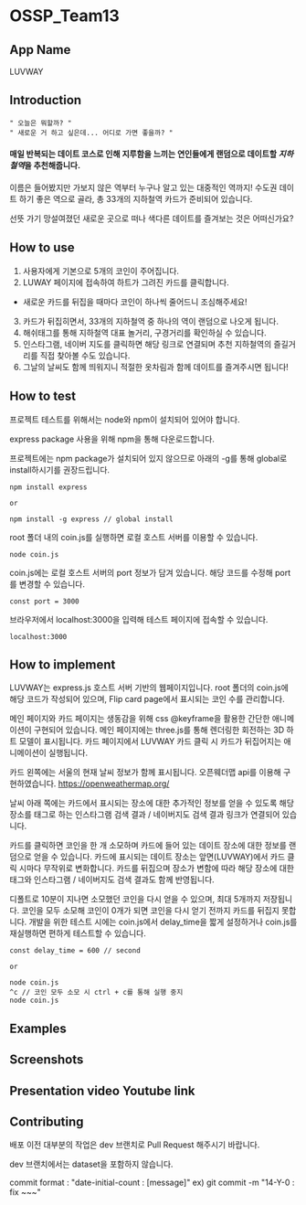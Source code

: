 # OSSP_Team13

## App Name
LUVWAY

## Introduction
```
" 오늘은 뭐할까? "
" 새로운 거 하고 싶은데... 어디로 가면 좋을까? "
```

#### 매일 반복되는 데이트 코스로 인해 지루함을 느끼는 연인들에게 랜덤으로 데이트할 *지하철역*을 추천해줍니다.

이름은 들어봤지만 가보지 않은 역부터 누구나 알고 있는 대중적인 역까지! 수도권 데이트 하기 좋은 역으로 골라, 총 33개의 지하철역 카드가 준비되어 있습니다. 

선뜻 가기 망설여졌던 새로운 곳으로 떠나 색다른 데이트를 즐겨보는 것은 어떠신가요?

## How to use

1. 사용자에게 기본으로 5개의 코인이 주어집니다. 
2. LUWAY 페이지에 접속하여 하트가 그려진 카드를 클릭합니다.
- 새로운 카드를 뒤집을 때마다 코인이 하나씩 줄어드니 조심해주세요!
3. 카드가 뒤집히면서, 33개의 지하철역 중 하나의 역이 랜덤으로 나오게 됩니다.
4. 해쉬태그를 통해 지하철역 대표 놀거리, 구경거리를 확인하실 수 있습니다.
5. 인스타그램, 네이버 지도를 클릭하면 해당 링크로 연결되며 추천 지하철역의 즐길거리를 직접 찾아볼 수도 있습니다.
6. 그날의 날씨도 함께 띄워지니 적절한 옷차림과 함께 데이트를 즐겨주시면 됩니다!


## How to test

프로젝트 테스트를 위해서는 node와 npm이 설치되어 있어야 합니다.

express package 사용을 위해 npm을 통해 다운로드합니다.

프로젝트에는 npm package가 설치되어 있지 않으므로 아래의 -g를 통해 global로 install하시기를 권장드립니다.
```
npm install express

or

npm install -g express // global install
```

root 폴더 내의 coin.js를 실행하면 로컬 호스트 서버를 이용할 수 있습니다.
```
node coin.js
```

coin.js에는 로컬 호스트 서버의 port 정보가 담겨 있습니다.
해당 코드를 수정해 port를 변경할 수 있습니다.
```
const port = 3000
```

브라우저에서 localhost:3000을 입력해 테스트 페이지에 접속할 수 있습니다.
```
localhost:3000
```

## How to implement
LUVWAY는 express.js 호스트 서버 기반의 웹페이지입니다.
root 폴더의 coin.js에 해당 코드가 작성되어 있으며,
Flip card page에서 표시되는 코인 수를 관리합니다.

메인 페이지와 카드 페이지는 생동감을 위해 css @keyframe을 활용한 간단한 애니메이션이 구현되어 있습니다.
메인 페이지에는 three.js를 통해 렌더링한 회전하는 3D 하트 모델이 표시됩니다.
카드 페이지에서 LUVWAY 카드 클릭 시 카드가 뒤집어지는 애니메이션이 실행됩니다.

카드 왼쪽에는 서울의 현재 날씨 정보가 함께 표시됩니다.
오픈웨더맵 api를 이용해 구현하였습니다.
https://openweathermap.org/


날씨 아래 쪽에는 카드에서 표시되는 장소에 대한 추가적인 정보를 얻을 수 있도록
해당 장소를 태그로 하는 인스타그램 검색 결과 / 네이버지도 검색 결과 링크가 연결되어 있습니다.

카드를 클릭하면 코인을 한 개 소모하며 카드에 들어 있는 데이트 장소에 대한 정보를 랜덤으로 얻을 수 있습니다. 
카드에 표시되는 데이트 장소는 앞면(LUVWAY)에서 카드 클릭 시마다 무작위로 변화합니다.
카드를 뒤집으며 장소가 변함에 따라 해당 장소에 대한 태그와 인스타그램 / 네이버지도 검색 결과도 함께 반영됩니다.

디폴트로 10분이 지나면 소모했던 코인을 다시 얻을 수 있으며, 최대 5개까지 저장됩니다.
코인을 모두 소모해 코인이 0개가 되면 코인을 다시 얻기 전까지 카드를 뒤집지 못합니다.
개발을 위한 테스트 시에는 coin.js에서 delay_time을 짧게 설정하거나 coin.js를 재실행하면
편하게 테스트할 수 있습니다.
```
const delay_time = 600 // second

or

node coin.js
^c // 코인 모두 소모 시 ctrl + c를 통해 실행 중지
node coin.js
```



## Examples

## Screenshots

## Presentation video Youtube link

## Contributing

배포 이전 대부분의 작업은 dev 브랜치로 Pull Request 해주시기 바랍니다.

dev 브랜치에서는 dataset을 포함하지 않습니다.

commit format : "date-initial-count : [message]"
ex) git commit -m "14-Y-0 : fix ~~~"
